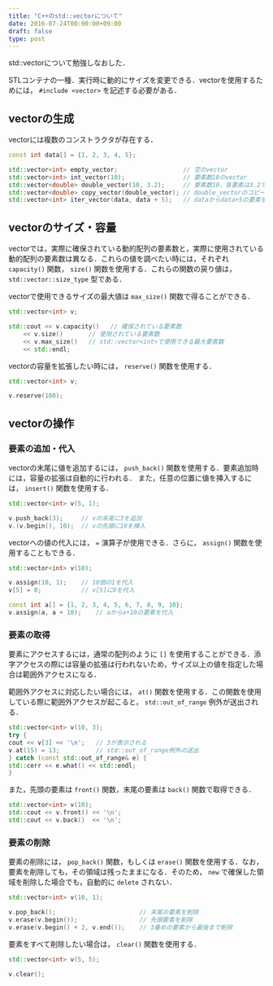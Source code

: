 ```yaml
---
title: "C++のstd::vectorについて"
date: 2016-07-24T00:00:00+09:00
draft: false
type: post
---
```


std::vectorについて勉強しなおした．

STLコンテナの一種．実行時に動的にサイズを変更できる．vectorを使用するためには， `#include <vector>` を記述する必要がある．

## vectorの生成
vectorには複数のコンストラクタが存在する．

```cpp
const int data[] = {1, 2, 3, 4, 5};

std::vector<int> empty_vector;                  // 空のvector
std::vector<int> int_vector(10);                // 要素数10のvector
std::vector<double> double_vector(10, 3.2);     // 要素数10，各要素は3.2で初期化されたvector
std::vector<double> copy_vector(double_vector); // double_vectorのコピー
std::vector<int> iter_vector(data, data + 5);   // dataからdata+5の要素をもつvector
```

## vectorのサイズ・容量
vectorでは，実際に確保されている動的配列の要素数と，実際に使用されている動的配列の要素数は異なる．これらの値を調べたい時には，それぞれ `capacity()` 関数， `size()` 関数を使用する．これらの関数の戻り値は， `std::vector::size_type` 型である．

vectorで使用できるサイズの最大値は `max_size()` 関数で得ることができる．

```cpp
std::vector<int> v;

std::cout << v.capacity()   // 確保されている要素数
    << v.size()       // 使用されている要素数
    << v.max_size()   // std::vector<int>で使用できる最大要素数
    << std::endl;
```
vectorの容量を拡張したい時には， `reserve()` 関数を使用する．

```cpp
std::vector<int> v;

v.reserve(100);
```

## vectorの操作

### 要素の追加・代入
vectorの末尾に値を追加するには， `push_back()` 関数を使用する．要素追加時には，容量の拡張は自動的に行われる．
また，任意の位置に値を挿入するには， `insert()` 関数を使用する．

```cpp
std::vector<int> v(5, 1);

v.push_back(3);     // vの末尾に3を追加
v.(v.begin(), 10);  // vの先頭に10を挿入
```

vectorへの値の代入には， `=` 演算子が使用できる．さらに， `assign()` 関数を使用することもできる．

```cpp
std::vector<int> v(10);

v.assign(10, 1);    // 10個の1を代入
v[5] = 0;           // v[5]に0を代入

const int a[] = {1, 2, 3, 4, 5, 6, 7, 8, 9, 10};
v.assign(a, a + 10);    // aからa+10の要素を代入
```

### 要素の取得
要素にアクセスするには，通常の配列のように `[]` を使用することができる．添字アクセスの際には容量の拡張は行われないため，サイズ以上の値を指定した場合は範囲外アクセスになる．

範囲外アクセスに対応したい場合には， `at()` 関数を使用する．この関数を使用している際に範囲外アクセスが起こると， `std::out_of_range` 例外が送出される．

```cpp
std::vector<int> v(10, 3);
try {
cout << v[3] << '\n';   // 3が表示される
v.at(15) = 13;          // std::out_of_range例外の送出
} catch (const std::out_of_range& e) {
std::cerr << e.what() << std::endl;
}
```

また，先頭の要素は `front()` 関数，末尾の要素は `back()` 関数で取得できる．

```cpp
std::vector<int> v(10);
std::cout << v.front() << '\n';
std::cout << v.back()  << '\n';
```

### 要素の削除
要素の削除には， `pop_back()` 関数，もしくは `erase()` 関数を使用する．なお，要素を削除しても，その領域は残ったままになる．そのため， `new` で確保した領域を削除した場合でも，自動的に `delete` されない．

```cpp
std::vector<int> v(10, 1);

v.pop_back();                       // 末尾の要素を削除
v.erase(v.begin());                 // 先頭要素を削除
v.erase(v.begin() + 2, v.end());    // 3番めの要素から最後まで削除
```

要素をすべて削除したい場合は， `clear()` 関数を使用する．

```cpp
std::vector<int> v(5, 5);

v.clear();
```
